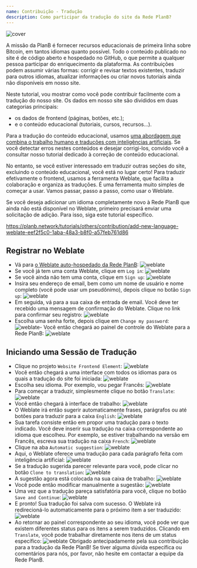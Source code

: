 ```yaml
---
name: Contribuição - Tradução
description: Como participar da tradução do site da Rede PlanB?
---
```

![cover](assets/cover.webp)

A missão da PlanB é fornecer recursos educacionais de primeira linha sobre Bitcoin, em tantos idiomas quanto possível. Todo o conteúdo publicado no site é de código aberto e hospedado no GitHub, o que permite a qualquer pessoa participar do enriquecimento da plataforma. As contribuições podem assumir várias formas: corrigir e revisar textos existentes, traduzir para outros idiomas, atualizar informações ou criar novos tutoriais ainda não disponíveis em nosso site.

Neste tutorial, vou mostrar como você pode contribuir facilmente com a tradução do nosso site. Os dados em nosso site são divididos em duas categorias principais:
- os dados de frontend (páginas, botões, etc.);
- e o conteúdo educacional (tutoriais, cursos, recursos...).

Para a tradução do conteúdo educacional, usamos [uma abordagem que combina o trabalho humano e traduções com inteligências artificiais](https://github.com/Asi0Flammeus/LLM-Translator). Se você detectar erros nestes conteúdos e desejar corrigi-los, convido você a consultar nosso tutorial dedicado à correção de conteúdo educacional.

No entanto, se você estiver interessado em traduzir outras seções do site, excluindo o conteúdo educacional, você está no lugar certo! Para traduzir efetivamente o frontend, usamos a ferramenta Weblate, que facilita a colaboração e organiza as traduções. É uma ferramenta muito simples de começar a usar. Vamos passar, passo a passo, como usar o Weblate.

Se você deseja adicionar um idioma completamente novo à Rede PlanB que ainda não está disponível no Weblate, primeiro precisará enviar uma solicitação de adição. Para isso, siga este tutorial específico.

https://planb.network/tutorials/others/contribution/add-new-language-weblate-eef2f5c0-1aba-48a3-b8f0-a57feb761d86



## Registrar no Weblate

- Vá para [o Weblate auto-hospedado da Rede PlanB](https://weblate.planb.network/):
![weblate](assets/01.webp)
- Se você já tem uma conta Weblate, clique em `Log in`:
![weblate](assets/02.webp)
- Se você ainda não tem uma conta, clique em `Sign up`:
![weblate](assets/03.webp)
- Insira seu endereço de email, bem como um nome de usuário e nome completo (você pode usar um pseudônimo), depois clique no botão `Sign up`:
![weblate](assets/04.webp)
- Em seguida, vá para a sua caixa de entrada de email. Você deve ter recebido uma mensagem de confirmação do Weblate. Clique no link para confirmar seu registro:
![weblate](assets/05.webp)
- Escolha uma senha forte, depois clique em `Change my password`:
![weblate](assets/06.webp)- Você então chegará ao painel de controle do Weblate para a Rede PlanB: 
![weblate](assets/07.webp)

## Iniciando uma Sessão de Tradução

- Clique no projeto `Website Frontend Element`:
![weblate](assets/08.webp)
- Você então chegará a uma interface com todos os idiomas para os quais a tradução do site foi iniciada:
![weblate](assets/09.webp)
- Escolha seu idioma. Por exemplo, vou pegar Francês:
![weblate](assets/10.webp)
- Para começar a traduzir, simplesmente clique no botão `Translate`:
![weblate](assets/11.webp)
- Você então chegará à interface de trabalho:
![weblate](assets/12.webp)
- O Weblate irá então sugerir automaticamente frases, parágrafos ou até botões para traduzir para a caixa `English`: ![weblate](assets/13.webp)
- Sua tarefa consiste então em propor uma tradução para o texto indicado. Você deve inserir sua tradução na caixa correspondente ao idioma que escolheu. Por exemplo, se estiver trabalhando na versão em Francês, escreva sua tradução na caixa `French`: ![weblate](assets/14.webp)
- Clique na aba `Automatic suggestion`: ![weblate](assets/15.webp)
- Aqui, o Weblate oferece uma tradução para cada parágrafo feita com inteligência artificial: ![weblate](assets/16.webp)
- Se a tradução sugerida parecer relevante para você, pode clicar no botão `Clone to translation`: ![weblate](assets/17.webp)
- A sugestão agora está colocada na sua caixa de trabalho: ![weblate](assets/18.webp)
- Você pode então modificar manualmente a sugestão: ![weblate](assets/19.webp)
- Uma vez que a tradução pareça satisfatória para você, clique no botão `Save and Continue`: ![weblate](assets/20.webp)
- E pronto! Sua tradução foi salva com sucesso. O Weblate irá redirecioná-lo automaticamente para o próximo item a ser traduzido: ![weblate](assets/21.webp)
- Ao retornar ao painel correspondente ao seu idioma, você pode ver que existem diferentes status para os itens a serem traduzidos. Clicando em `Translate`, você pode trabalhar diretamente nos itens de um status específico: ![weblate](assets/22.webp)
Obrigado antecipadamente pela sua contribuição para a tradução da Rede PlanB! Se tiver alguma dúvida específica ou comentários para nós, por favor, não hesite em contactar a equipe da Rede PlanB.